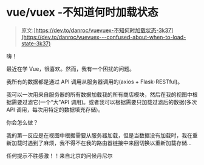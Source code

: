 # vue/vuex -不知道何时加载状态

> 原文:[https://dev.to/danroc/vuevuex-不知何时加载状态-3k37](https://dev.to/danroc/vuevuex---confused-about-when-to-load-state-3k37)

嗨！

最近在学 Vue，很喜欢。然而，我有一个困扰的问题。

我所有的数据都是通过 API 调用从服务器调用的(axios + Flask-RESTful)。

我可以一次用来自服务器的所有数据加载我的所有商店模块，然后在我的视图中根据需要过滤它(一个“大”API 调用)。或者我可以根据需要只加载过滤后的数据(多次 API 调用，每次用特定的数据填充存储)。

你会怎么做？

我的第一反应是在视图中根据需要从服务器加载，但是当数据没有加载时，我在重新加载时遇到了麻烦，我不得不在我的路由器链接中来回切换以重新加载存储...

任何提示不胜感激！！来自北京的问候丹尼尔